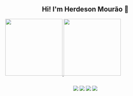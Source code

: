 <div align="center">
  <h2><b> Hi! I'm Herdeson Mourão 👋</b></h2>
</div>

<div>
  <a href="https://github.com/HerdesonMourao">
  <img height="180em" src="https://github-readme-stats.vercel.app/api?username=HerdesonMourao&show_icons=true&theme=dracula&include_all_commits=true&count_private=true"/>
  <img height="180em" src="https://github-readme-stats.vercel.app/api/top-langs/?username=HerdesonMourao&layout=compact&langs_count=7&theme=dracula"/>
</div>
 
##

<div align="center"> 
  <a href = "mailto:herdesondev@gmail.com"><img src="https://img.shields.io/badge/-Gmail-D14826?style=for-the-badge&logo=gmail&logoColor=white" target="_blank"></a>
  <a href="https://www.linkedin.com/in/herdesonmourao" target="_blank"><img src="https://img.shields.io/badge/-LinkedIn-%230077B5?style=for-the-badge&logo=linkedin&logoColor=white" target="_blank"></a>
  <a href="https://instagram.com/herdeson.mourao" target="_blank"><img src="https://img.shields.io/badge/-Instagram-%23E4405F?style=for-the-badge&logo=instagram&logoColor=white" target="_blank"></a>
 <a href="https://gitlab.com/HerdesonMourao" target="_blank"><img src="https://img.shields.io/badge/GitLab-330F63?style=for-the-badge&logo=gitlab&logoColor=white" target="_blank"></a>
</div> 
